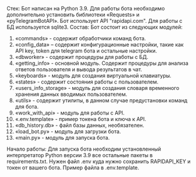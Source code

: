 Стек: Бот написан на Python 3.9. Для работы бота необходимо дополнительно установить библиотеки «Requests» и «pyTelegramBotAPI».
Бот использует API "rapidapi.com". Для работы с БД используется sqlite3. 
Состав: Бот состоит из следующих модулей:

1. «commands» - содержит обработчики команд бота.
2. «config_data» – содержит конфигурационные настройки, такие как API key, token для telegram бота и остальные настройки.
3. «dbworker» - содержит процедуры для работы с БД.
4. «getting_info» - основной модуль. Содержит процедуры для анализа ответов пользователя и вывода результатов в чат.
5. «keyboards» - модуль для создания виртуальной клавиатуры.
6. «states» - содержит состояния работы с пользователем.
7. «users_info_storage» - модуль для создания словаря временного хранения данных вводимых пользователем.
8. «utils» - содержит утилиты, в данном случае предустановки команд для бота.
9. «work_with_api» - модуль для работы c API.
10. «.env.template» - пример токена бота и ключа к API.
11. «db_history.db» - файл базы данных, необязателен.
12. «load_bot.py» - модуль для загрузки бота.
13. «main.py» - модуль для запуска бота.

Начало работы: Для запуска бота необходим установленный интерпретатор Python версии 3.9 все остальные пакеты в requirements.txt. 
Нужен файл .env куда нужно сохранить RAPIDAPI_KEY и токен от вашего бота. Пример файла в .env.template.